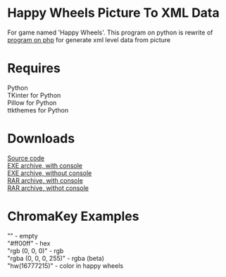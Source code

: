 # Happy Wheels Picture To XML Data
For game named 'Happy Wheels'. This program on python is rewrite of [program on php](https://github.com/Pixelsuft/hw-picture) for generate xml level data from picture
# Requires
Python<br />
TKinter for Python<br />
Pillow for Python<br />
ttkthemes for Python
# Downloads
[Source code](https://github.com/Pixelsuft/happy-wheels-picture-to-xml-data/archive/v1.0-alpha.zip)<br />
[EXE archive, with console](https://github.com/Pixelsuft/happy-wheels-picture-to-xml-data/releases/download/v1.0-alpha/hw_picture.exe)<br />
[EXE archive, without console](https://github.com/Pixelsuft/happy-wheels-picture-to-xml-data/#)<br />
[RAR archive, with console](https://github.com/Pixelsuft/happy-wheels-picture-to-xml-data/#)<br />
[RAR archive, withot console](https://github.com/Pixelsuft/happy-wheels-picture-to-xml-data/#)
# ChromaKey Examples
"" - empty<br />
"#ff00ff" - hex<br />
"rgb (0, 0, 0)" - rgb<br />
"rgba (0, 0, 0, 255)" - rgba (beta)<br />
"hw(16777215)" - color in happy wheels
